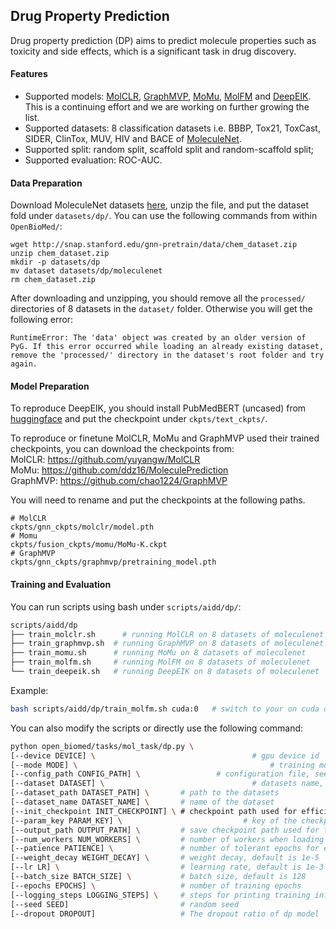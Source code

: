 ## Drug Property Prediction

Drug property prediction (DP) aims to predict molecule properties such as toxicity and side effects, which is a significant task in drug discovery.  

#### Features

- Supported models:  [MolCLR](https://arxiv.org/abs/2102.10056), [GraphMVP](https://arxiv.org/abs/2110.07728), [MoMu](https://arxiv.org/abs/2209.05481), [MolFM](https://arxiv.org/abs/2307.09484) and [DeepEIK](https://arxiv.org/abs/2305.01523). This is a continuing effort and we are working on further growing the list.
- Supported datasets: 8 classification datasets i.e. BBBP, Tox21, ToxCast, SIDER, ClinTox, MUV, HIV and BACE of [MoleculeNet](https://moleculenet.org).
- Supported split: random split, scaffold split and random-scaffold split;
- Supported evaluation: ROC-AUC.

#### Data Preparation

Download MoleculeNet datasets [here](http://snap.stanford.edu/gnn-pretrain/data/chem_dataset.zip), unzip the file, and put the dataset fold under `datasets/dp/`. You can use the following commands from within `OpenBioMed/`:

```shell
wget http://snap.stanford.edu/gnn-pretrain/data/chem_dataset.zip
unzip chem_dataset.zip
mkdir -p datasets/dp
mv dataset datasets/dp/moleculenet
rm chem_dataset.zip
```

After downloading and unzipping, you should remove all the `processed/` directories of 8 datasets in the `dataset/` folder. Otherwise you will get the following error:
```shell
RuntimeError: The 'data' object was created by an older version of PyG. If this error occurred while loading an already existing dataset, remove the 'processed/' directory in the dataset's root folder and try again.
```

#### Model Preparation

To reproduce DeepEIK, you should install PubMedBERT (uncased) from [huggingface](https://huggingface.co/microsoft/BiomedNLP-PubMedBERT-base-uncased-abstract-fulltext) and put the checkpoint under `ckpts/text_ckpts/`. 

To reproduce or finetune MolCLR, MoMu and GraphMVP used their trained checkpoints, you can download the checkpoints from:  
MolCLR: https://github.com/yuyangw/MolCLR  
MoMu: https://github.com/ddz16/MoleculePrediction  
GraphMVP: https://github.com/chao1224/GraphMVP  

You will need to rename and put the checkpoints at the following paths.
```shell
# MolCLR
ckpts/gnn_ckpts/molclr/model.pth
# Momu
ckpts/fusion_ckpts/momu/MoMu-K.ckpt
# GraphMVP
ckpts/gnn_ckpts/graphmvp/pretraining_model.pth
```

#### Training and Evaluation

You can run scripts using bash under `scripts/aidd/dp/`:

```bash
scripts/aidd/dp
├── train_molclr.sh		 # running MolCLR on 8 datasets of moleculenet
├── train_graphmvp.sh  # running GraphMVP on 8 datasets of moleculenet
├── train_momu.sh      # running MoMu on 8 datasets of moleculenet
├── train_molfm.sh     # running MolFM on 8 datasets of moleculenet
└── train_deepeik.sh   # running DeepEIK on 8 datasets of moleculenet
```

Example:

```bash
bash scripts/aidd/dp/train_molfm.sh cuda:0   # switch to your on cuda device or cpu
```

You can also modify the scripts or directly use the following command:

```bash
python open_biomed/tasks/mol_task/dp.py \
[--device DEVICE] \									  # gpu device id
[--mode MODE] \											  # training mode, train: train-test
[--config_path CONFIG_PATH] \				  # configuration file, see configs/dp/ for more details
[--dataset DATASET] \								  # datasets name, support MoleculeNet now
[--dataset_path DATASET_PATH] \       # path to the datasets
[--dataset_name DATASET_NAME] \       # name of the dataset
[--init_checkpoint INIT_CHECKPOINT] \ # checkpoint path used for efficient validation
[--param_key PARAM_KEY] \							# key of the checkpoint dict that contains model parameters
[--output_path OUTPUT_PATH] \         # save checkpoint path used for training
[--num_workers NUM_WORKERS] \         # number of workers when loading data
[--patience PATIENCE] \               # number of tolerant epochs for early-stopping
[--weight_decay WEIGHT_DECAY] \       # weight decay, default is 1e-5
[--lr LR] \                           # learning rate, default is 1e-3
[--batch_size BATCH_SIZE] \           # batch size, default is 128
[--epochs EPOCHS] \                   # number of training epochs
[--logging_steps LOGGING_STEPS] \     # steps for printing training information
[--seed SEED]                         # random seed
[--dropout DROPOUT]                   # The dropout ratio of dp model
```

